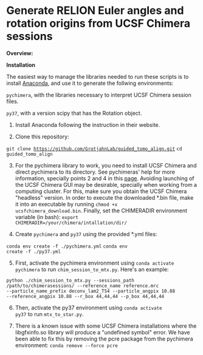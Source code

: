 # Generate RELION Euler angles and rotation origins from UCSF Chimera sessions

<strong>Overview:</strong>



<strong>Installation</strong>

The easiest way to manage the libraries needed to run these scripts is to install <a href="https://www.anaconda.com/products/individual">Anaconda</a>, and use it to generate the follwing environments:

<code>pychimera</code>, with the libraries necessary to interpret UCSF Chimera session files.

<code>py37</code>, with a version scipy that has the Rotation object.

1) Install Anaconda following the instruction in their website.

2) Clone this repository:

<code>git clone https://github.com/GrotjahnLab/guided_tomo_align.git</code>
<code>cd guided_tomo_align</code>

3) For the pychimera library to work, you need to install UCSF Chimera and direct pychimera to its directory. See pychimeras' help for more information, specially points 2 and 4 in this <a href="https://pychimera.readthedocs.io/en/latest/install.html">page</a>. Avoiding launching of the UCSF Chimera GUI may be desirable, specially when working from a computing cluster. For this, make sure you obtain the UCSF Chimera "headless" version. In order to execute the downloaded \*.bin file, make it into an executable by running <code>chmod +x ucsfchimera\_download.bin</code>. Finally, set the CHIMERADIR environment variable (in bash): <code>export CHIMERADIR=/your/chimera/intallation/dir/</code>

4) Create <code>pychimera</code> and <code>py37</code> using the provided \*.yml files:

<code>conda env create -f ./pychimera.yml</code>
<code>conda env create -f ./py37.yml</code>

5) First, activate the pychimera environment using <code>conda activate pychimera</code> to run <code>chim\_session\_to\_mtx.py</code>. Here's an example:

<code>python ./chim\_session\_to\_mtx.py --sessions_path /path/to/chimerasessions/ --reference_name reference.mrc --particle_name_prefix deconv_lam2_TS4 --particle_angpix 10.88 --reference_angpix 10.88 --r_box 44,44,44 --p_box 44,44,44</code>

<code></code>

6) Then, activate the py37 environment using <code>conda activate py37</code> to run <code>mtx\_to\_star.py</code>.

7) There is a known issue with some UCSF Chimera installations where the libgfxinfo.so library will produce a "undefined symbol" error. We have been able to fix this by removing the pcre package from the pychimera environment: <code>conda remove --force pcre</code>
